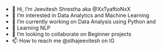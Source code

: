- 👋 Hi, I’m Jeevitesh Shrestha aka @XxTyaftioNxX 
- 👀 I’m interested in Data Analytics and Machine Learning 
- 🌱 I’m currently working on Data Analysis using Python and 
- 🌱 Learning NLP
- 💞️ I’m looking to collaborate on Beginner projects
- 📫 How to reach me @sthajeevitesh on IG

<!---
XxTyaftioNxX/XxTyaftioNxX is a ✨ special ✨ repository because its `README.md` (this file) appears on your GitHub profile.
You can click the Preview link to take a look at your changes.
--->
